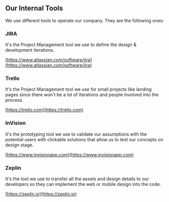 ## Our Internal Tools

We use different tools to operate our company. They are the following ones:


### JIRA

It's the Project Management tool we use to define the design & development iterations. 

[https://www.atlassian.com/software/jira](https://www.atlassian.com/software/jira)


### Trello

It's the Project Management tool we use for small projects like landing pages since there won't be a lot of iterations and people involved into the process.

[https://trello.com](https://trello.com)


### InVision

It's the prototyping tool we use to validate our assumptions with the potential users with clickable solutions that allow us to test our concepts on design stage.

[https://www.invisionapp.com](https://www.invisionapp.com)


### Zeplin

It's the tool we use to transfer all the assets and design details to our developers so they can implement the web or mobile design into the code.

[https://zeplin.io](https://zeplin.io)
